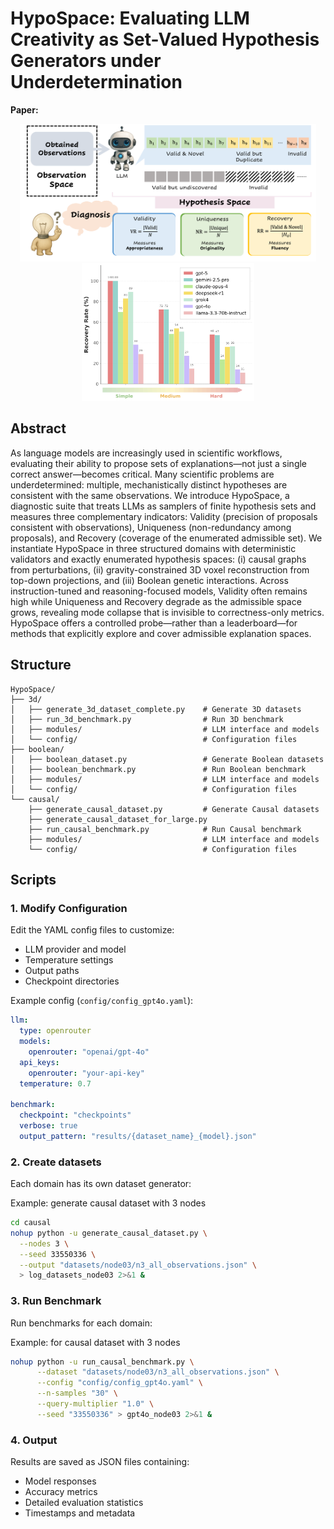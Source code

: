 # HypoSpace: Evaluating LLM Creativity as Set-Valued Hypothesis Generators under Underdetermination

**Paper:**



<p align="center">
  <img src="figs/overview.png" alt="Overview" height="220">
  <img src="figs/comp.png" alt="Model Comparison" height="220">
</p>

## Abstract
As language models are increasingly used in scientific workflows, evaluating their ability to propose sets of explanations—not just a single correct answer—becomes critical. Many scientific problems are underdetermined: multiple, mechanistically distinct hypotheses are consistent with the same observations. We introduce HypoSpace, a diagnostic suite that treats LLMs as samplers of finite hypothesis sets and measures three complementary indicators: Validity (precision of proposals consistent with observations), Uniqueness (non-redundancy among proposals), and Recovery (coverage of the enumerated admissible set). We instantiate HypoSpace in three structured domains with deterministic validators and exactly enumerated hypothesis spaces: (i) causal graphs from perturbations, (ii) gravity-constrained 3D voxel reconstruction from top-down projections, and (iii) Boolean genetic interactions. Across instruction-tuned and reasoning-focused models, Validity often remains high while Uniqueness and Recovery degrade as the admissible space grows, revealing mode collapse that is invisible to correctness-only metrics. HypoSpace offers a controlled probe—rather than a leaderboard—for methods that explicitly explore and cover admissible explanation spaces.

## Structure

```
HypoSpace/
├── 3d/
│   ├── generate_3d_dataset_complete.py    # Generate 3D datasets
│   ├── run_3d_benchmark.py                # Run 3D benchmark
│   ├── modules/                           # LLM interface and models
│   └── config/                            # Configuration files
├── boolean/
│   ├── boolean_dataset.py                 # Generate Boolean datasets
│   ├── boolean_benchmark.py               # Run Boolean benchmark
│   ├── modules/                           # LLM interface and models
│   └── config/                            # Configuration files
└── causal/
    ├── generate_causal_dataset.py         # Generate Causal datasets
    ├── generate_causal_dataset_for_large.py
    ├── run_causal_benchmark.py            # Run Causal benchmark
    ├── modules/                           # LLM interface and models
    └── config/                            # Configuration files
```

## Scripts

### 1. Modify Configuration

Edit the YAML config files to customize:
- LLM provider and model
- Temperature settings
- Output paths
- Checkpoint directories

Example config (`config/config_gpt4o.yaml`):
```yaml
llm:
  type: openrouter
  models:
    openrouter: "openai/gpt-4o"
  api_keys:
    openrouter: "your-api-key"
  temperature: 0.7

benchmark:
  checkpoint: "checkpoints"
  verbose: true
  output_pattern: "results/{dataset_name}_{model}.json"
```

### 2. Create datasets
Each domain has its own dataset generator:

Example: generate causal dataset with 3 nodes
```bash
cd causal
nohup python -u generate_causal_dataset.py \
  --nodes 3 \
  --seed 33550336 \
  --output "datasets/node03/n3_all_observations.json" \
  > log_datasets_node03 2>&1 &
```

### 3. Run Benchmark 
Run benchmarks for each domain:

Example: for causal dataset with 3 nodes
```bash
nohup python -u run_causal_benchmark.py \
      --dataset "datasets/node03/n3_all_observations.json" \
      --config "config/config_gpt4o.yaml" \
      --n-samples "30" \
      --query-multiplier "1.0" \
      --seed "33550336" > gpt4o_node03 2>&1 &
```

### 4. Output

Results are saved as JSON files containing:
- Model responses
- Accuracy metrics
- Detailed evaluation statistics
- Timestamps and metadata
